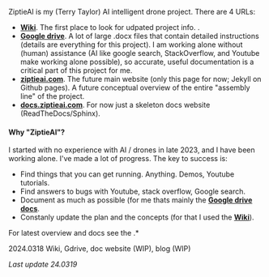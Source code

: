 ZiptieAI is my (Terry Taylor) AI intelligent drone project. There are 4 URLs:

- **[Wiki](https://github.com/terrytaylorbonn/auxdrone/wiki)**. The first place to look for udpated project info. .
- **[Google drive](https://drive.google.com/drive/folders/1HrzLExPTAL5PIKx_j_y0GJ6_RANR8Tjm)**.  A lot of large .docx files that contain detailed instructions (details are everything for this project). I am working alone without (human) assistance (AI like google search, StackOverflow, and Youtube make working alone possible), so accurate, useful documentation is a critical part of this project for me. 
- **[ziptieai.com](https://ziptieai.com)**. The future main website (only this page for now; Jekyll on Github pages). A future conceptual overview of the entire "assembly line" of the project.
- **[docs.ziptieai.com](https://docs.ziptieai.com)**. For now just a skeleton docs website (ReadTheDocs/Sphinx). 


#### Why "ZiptieAI"?

I started with no experience with AI / drones in late 2023, and I have been working alone. I've made a lot of progress. The key to success is:
- Find things that you can get running. Anything. Demos, Youtube tutorials. 
- Find answers to bugs with Youtube, stack overflow, Google search. 
- Document as much as possible (for me thats mainly the **[Google drive docs](https://drive.google.com/drive/folders/1HrzLExPTAL5PIKx_j_y0GJ6_RANR8Tjm)**.
- Constanly update the plan and the concepts (for that I used the **[Wiki](https://github.com/terrytaylorbonn/auxdrone/wiki)**).




For latest overview and docs see the .*



2024.0318 Wiki, Gdrive, doc website (WIP), blog (WIP)


*Last update 24.0319*